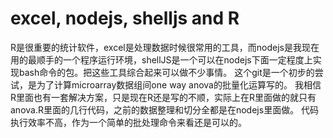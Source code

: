 # excel, nodejs, shelljs and R
R是很重要的统计软件，excel是处理数据时候很常用的工具，而nodejs是我现在用的最顺手的一个程序运行环境，shellJS是一个可以在nodejs下面一定程度上实现bash命令的包。把这些工具综合起来可以做不少事情。
这个git是一个初步的尝试，是为了计算microarray数据组间one way anova的批量化运算写的。
我相信R里面也有一套解决方案，只是现在R还是写的不顺，实际上在R里面做的就只有anova.R里面的几行代码，之前的数据整理和切分全都是在nodejs里面做。
代码执行效率不高，作为一个简单的批处理命令来看还是可以的。

